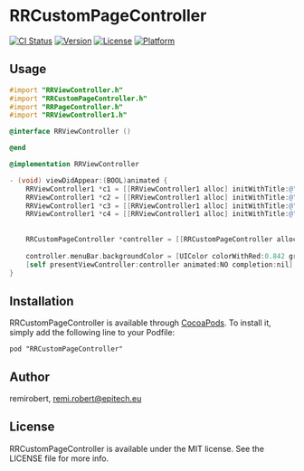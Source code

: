 # RRCustomPageController

[![CI Status](http://img.shields.io/travis/remirobert/RRCustomPageController.svg?style=flat)](https://travis-ci.org/remirobert/RRCustomPageController)
[![Version](https://img.shields.io/cocoapods/v/RRCustomPageController.svg?style=flat)](http://cocoadocs.org/docsets/RRCustomPageController)
[![License](https://img.shields.io/cocoapods/l/RRCustomPageController.svg?style=flat)](http://cocoadocs.org/docsets/RRCustomPageController)
[![Platform](https://img.shields.io/cocoapods/p/RRCustomPageController.svg?style=flat)](http://cocoadocs.org/docsets/RRCustomPageController)

## Usage

``` Objective-c
#import "RRViewController.h"
#import "RRCustomPageController.h"
#import "RRPageController.h"
#import "RRViewController1.h"

@interface RRViewController ()

@end

@implementation RRViewController

- (void) viewDidAppear:(BOOL)animated {
    RRViewController1 *c1 = [[RRViewController1 alloc] initWithTitle:@"title1"];
    RRViewController1 *c2 = [[RRViewController1 alloc] initWithTitle:@"title2"];
    RRViewController1 *c3 = [[RRViewController1 alloc] initWithTitle:@"title3"];
    RRViewController1 *c4 = [[RRViewController1 alloc] initWithTitle:@"title4"];
    
    
    RRCustomPageController *controller = [[RRCustomPageController alloc] initWithControllers:@[c1, c2, c3, c4]];
  
    controller.menuBar.backgroundColor = [UIColor colorWithRed:0.842 green:0.000 blue:0.000 alpha:1.000];
    [self presentViewController:controller animated:NO completion:nil];
}
```

## Installation

RRCustomPageController is available through [CocoaPods](http://cocoapods.org). To install
it, simply add the following line to your Podfile:

    pod "RRCustomPageController"

## Author

remirobert, remi.robert@epitech.eu

## License

RRCustomPageController is available under the MIT license. See the LICENSE file for more info.

